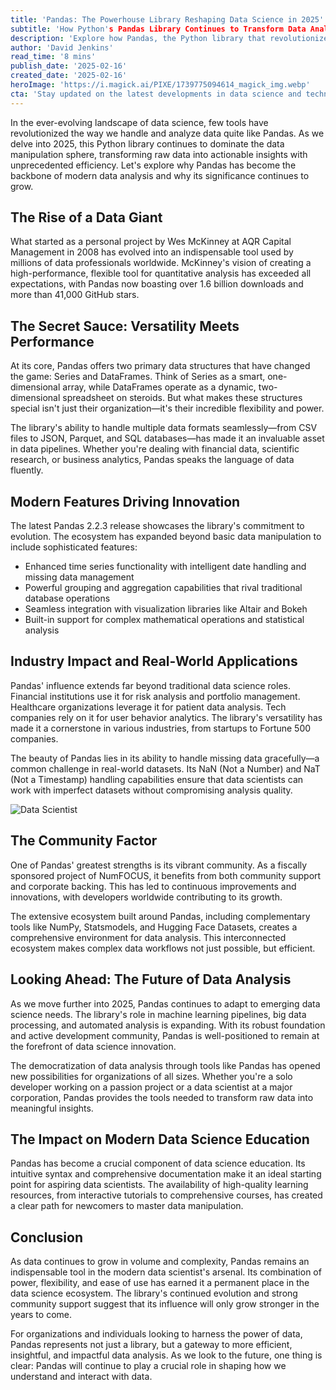 ```yaml
---
title: 'Pandas: The Powerhouse Library Reshaping Data Science in 2025'
subtitle: 'How Python's Pandas Library Continues to Transform Data Analysis'
description: 'Explore how Pandas, the Python library that revolutionized data manipulation, continues to shape the future of data science in 2025. From its humble beginnings to becoming an indispensable tool with over 1.6 billion downloads, discover how Pandas'' versatility, performance, and robust community support make it the backbone of modern data analysis.'
author: 'David Jenkins'
read_time: '8 mins'
publish_date: '2025-02-16'
created_date: '2025-02-16'
heroImage: 'https://i.magick.ai/PIXE/1739775094614_magick_img.webp'
cta: 'Stay updated on the latest developments in data science and technology - follow us on LinkedIn for daily insights and industry updates!'
---
```


In the ever-evolving landscape of data science, few tools have revolutionized the way we handle and analyze data quite like Pandas. As we delve into 2025, this Python library continues to dominate the data manipulation sphere, transforming raw data into actionable insights with unprecedented efficiency. Let's explore why Pandas has become the backbone of modern data analysis and why its significance continues to grow.

## The Rise of a Data Giant

What started as a personal project by Wes McKinney at AQR Capital Management in 2008 has evolved into an indispensable tool used by millions of data professionals worldwide. McKinney's vision of creating a high-performance, flexible tool for quantitative analysis has exceeded all expectations, with Pandas now boasting over 1.6 billion downloads and more than 41,000 GitHub stars.

## The Secret Sauce: Versatility Meets Performance

At its core, Pandas offers two primary data structures that have changed the game: Series and DataFrames. Think of Series as a smart, one-dimensional array, while DataFrames operate as a dynamic, two-dimensional spreadsheet on steroids. But what makes these structures special isn't just their organization—it's their incredible flexibility and power.

The library's ability to handle multiple data formats seamlessly—from CSV files to JSON, Parquet, and SQL databases—has made it an invaluable asset in data pipelines. Whether you're dealing with financial data, scientific research, or business analytics, Pandas speaks the language of data fluently.

## Modern Features Driving Innovation

The latest Pandas 2.2.3 release showcases the library's commitment to evolution. The ecosystem has expanded beyond basic data manipulation to include sophisticated features:

- Enhanced time series functionality with intelligent date handling and missing data management
- Powerful grouping and aggregation capabilities that rival traditional database operations
- Seamless integration with visualization libraries like Altair and Bokeh
- Built-in support for complex mathematical operations and statistical analysis

## Industry Impact and Real-World Applications

Pandas' influence extends far beyond traditional data science roles. Financial institutions use it for risk analysis and portfolio management. Healthcare organizations leverage it for patient data analysis. Tech companies rely on it for user behavior analytics. The library's versatility has made it a cornerstone in various industries, from startups to Fortune 500 companies.

The beauty of Pandas lies in its ability to handle missing data gracefully—a common challenge in real-world datasets. Its NaN (Not a Number) and NaT (Not a Timestamp) handling capabilities ensure that data scientists can work with imperfect datasets without compromising analysis quality.

![Data Scientist](https://i.magick.ai/PIXE/1739775094614_magick_img.webp)

## The Community Factor

One of Pandas' greatest strengths is its vibrant community. As a fiscally sponsored project of NumFOCUS, it benefits from both community support and corporate backing. This has led to continuous improvements and innovations, with developers worldwide contributing to its growth.

The extensive ecosystem built around Pandas, including complementary tools like NumPy, Statsmodels, and Hugging Face Datasets, creates a comprehensive environment for data analysis. This interconnected ecosystem makes complex data workflows not just possible, but efficient.

## Looking Ahead: The Future of Data Analysis

As we move further into 2025, Pandas continues to adapt to emerging data science needs. The library's role in machine learning pipelines, big data processing, and automated analysis is expanding. With its robust foundation and active development community, Pandas is well-positioned to remain at the forefront of data science innovation.

The democratization of data analysis through tools like Pandas has opened new possibilities for organizations of all sizes. Whether you're a solo developer working on a passion project or a data scientist at a major corporation, Pandas provides the tools needed to transform raw data into meaningful insights.

## The Impact on Modern Data Science Education

Pandas has become a crucial component of data science education. Its intuitive syntax and comprehensive documentation make it an ideal starting point for aspiring data scientists. The availability of high-quality learning resources, from interactive tutorials to comprehensive courses, has created a clear path for newcomers to master data manipulation.

## Conclusion

As data continues to grow in volume and complexity, Pandas remains an indispensable tool in the modern data scientist's arsenal. Its combination of power, flexibility, and ease of use has earned it a permanent place in the data science ecosystem. The library's continued evolution and strong community support suggest that its influence will only grow stronger in the years to come.

For organizations and individuals looking to harness the power of data, Pandas represents not just a library, but a gateway to more efficient, insightful, and impactful data analysis. As we look to the future, one thing is clear: Pandas will continue to play a crucial role in shaping how we understand and interact with data.